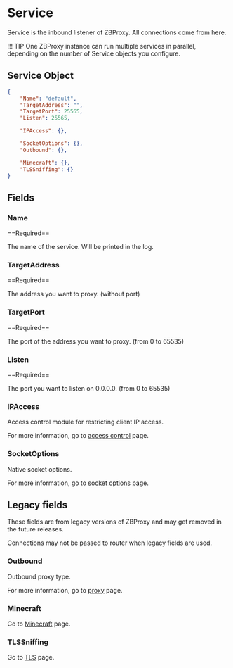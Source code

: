 # Service

Service is the inbound listener of ZBProxy. All connections come from here.

!!! TIP
    One ZBProxy instance can run multiple services in parallel, depending on the number of Service objects you configure.

## Service Object

```json
{
    "Name": "default",
    "TargetAddress": "",
    "TargetPort": 25565,
    "Listen": 25565,

    "IPAccess": {},

    "SocketOptions": {},
    "Outbound": {},

    "Minecraft": {},
    "TLSSniffing": {}
}
```

## Fields

### Name

==Required==

The name of the service. Will be printed in the log.

### TargetAddress

==Required==

The address you want to proxy. (without port)

### TargetPort

==Required==

The port of the address you want to proxy. (from 0 to 65535)

### Listen

==Required==

The port you want to listen on 0.0.0.0. (from 0 to 65535)

### IPAccess

Access control module for restricting client IP access.

For more information, go to [access control](shared/access_control.md) page.

### SocketOptions

Native socket options.

For more information, go to [socket options](shared/socket_options.md) page.

## Legacy fields

These fields are from legacy versions of ZBProxy and may get removed in the future releases.

Connections may not be passed to router when legacy fields are used.

### Outbound

Outbound proxy type.

For more information, go to [proxy](shared/proxy.md) page.

### Minecraft

Go to [Minecraft](protocol/minecraft.md) page.

### TLSSniffing

Go to [TLS](protocol/minecraft.md) page.
